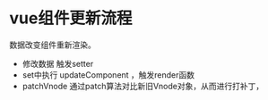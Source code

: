 

# vue组件更新流程

   数据改变组件重新渲染。

   - 修改数据 触发setter
   - set中执行 updateComponent ，触发render函数
   - patchVnode 通过patch算法对比新旧Vnode对象，从而进行打补丁，
    
     